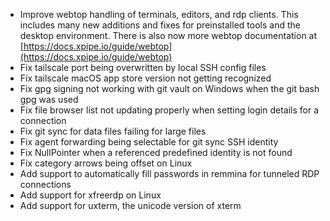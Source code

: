 - Improve webtop handling of terminals, editors, and rdp clients. This includes many new additions and fixes for preinstalled tools and the desktop environment. There is also now more webtop documentation at [https://docs.xpipe.io/guide/webtop](https://docs.xpipe.io/guide/webtop)
- Fix tailscale port being overwritten by local SSH config files
- Fix tailscale macOS app store version not getting recognized
- Fix gpg signing not working with git vault on Windows when the git bash gpg was used
- Fix file browser list not updating properly when setting login details for a connection
- Fix git sync for data files failing for large files
- Fix agent forwarding being selectable for git sync SSH identity
- Fix NullPointer when a referenced predefined identity is not found
- Fix category arrows being offset on Linux
- Add support to automatically fill passwords in remmina for tunneled RDP connections
- Add support for xfreerdp on Linux
- Add support for uxterm, the unicode version of xterm
